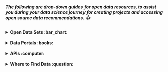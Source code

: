 ##### The following are drop-down guides for open data resources, to assist you during your data science journey for creating projects and accessing open source data recommendations.  :thumbsup:

<details>
  <summary><strong>Open Data Sets :bar_chart:</strong></summary>

1. [Data is Plural](https://docs.google.com/spreadsheets/d/1wZhPLMCHKJvwOkP4juclhjFgqIY8fQFMemwKL2c64vk/edit#gid=0)
2. [India Open Data Gov](https://data.gov.in/)
3. [Canada Open Data Gov](http://open.canada.ca/en)
4. [US Open Data Gov](https://www.data.gov/)
5. [Quandl Financial Data](https://www.quandl.com/search?query=)
6. [UCI Machine Learning Datasets](https://archive.ics.uci.edu/ml/datasets.html)
7. [Gapminder](https://www.gapminder.org/data/)
8. [FiveThirtyEight](https://github.com/fivethirtyeight/data)
9. [DataPortals](http://dataportals.org/)
10. [world](https://data.world/)
11. [Wikipedia ML Listings](https://en.wikipedia.org/wiki/List_of_datasets_for_machine_learning_research)
12. [Cool Datasets on Twitter](https://twitter.com/CoolDatasets)
13. [Public Data Science Datasets](https://datascience.pushpullfork.com/Datasets)
14. [OpenML](https://www.openml.org/search?type=data)
15. [Github: Awesome Public Datasets](https://github.com/caesar0301/awesome-public-datasets)
16. [Kaggle Datasets](https://www.kaggle.com/datasets)
17. [https://data.ny.gov/](https://data.ny.gov/)
18. [Open Data Monitor](https://opendatamonitor.eu/frontend/web/index.php?r=dashboard%2Findex)
19. [AWS Datasets](https://aws.amazon.com/public-datasets/)
20. [Common Crawl](http://commoncrawl.org/the-data/tutorials/)
21. [Socrata](https://opendata.socrata.com/browse?limitTo=datasets&amp;utf8=%E2%9C%93)
22. [S. Census](http://www.census.gov/data.html)
23. [European Union Open Data Portal](http://open-data.europa.eu/en/data/)
24. [UN Data](http://data.un.org/)
25. [CIA Data](https://www.cia.gov/library/publications/the-world-factbook/)
26. [HealthData](http://www.healthdata.gov/)
27. [California Data](http://data.ca.gov/)
</details>
<br>
<details>
  <summary><strong>Data Portals :books:</strong></summary>
1. Github [Code Search](http://jakubdziworski.github.io/tools/2016/08/26/github-code-advances-search-programmers-goldmine.html):
2. [Public Data](http://kevinchai.net/dataset)
3. [Open Source Sports](http://www.opensourcesports.com/)
</details>
<br>
<details>
  <summary><strong>APIs :computer:</strong></summary>
1. [Public APIs](https://github.com/toddmotto/public-apis)
2. [Programmable Web](https://www.programmableweb.com/)
3. APIs: [ ](https://www.zillow.com/howto/api/APIOverview.htm) [Zillow](https://www.zillow.com/howto/api/APIOverview.htm), [Wikipedia](https://www.mediawiki.org/wiki/API:Main_page), [Google Scholar](https://github.com/ckreibich/scholar.py), [Reddit](https://www.reddit.com/dev/api), [Twitter](https://www.programmableweb.com/api/twitter), [Alpha-Vantage](https://www.alphavantage.co/documentation/)
4. [More APIs](https://www.reddit.com/r/webdev/comments/3wrswc/what_are_some_fun_apis_to_play_with/?st=j62tehhm&amp;sh=02579ee6)
</details>
<br>
<details>
  <summary><strong>Where to Find Data :question:</strong></summary>
1. [https://www.quora.com/Where-can-I-find-large-datasets-open-to-the-public](https://www.quora.com/Where-can-I-find-large-datasets-open-to-the-public)
</details>
